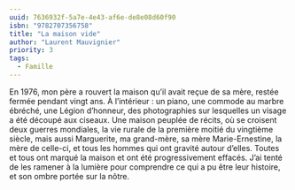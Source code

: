 ```yaml
---
uuid: 7636932f-5a7e-4e43-af6e-de8e08d60f90
isbn: "9782707356758"
title: "La maison vide"
author: "Laurent Mauvignier"
priority: 3
tags:
  - Famille
---
```


En 1976, mon père a rouvert la maison qu’il avait reçue de sa mère, restée fermée pendant vingt ans. À l’intérieur : un piano, une commode au marbre ébréché, une Légion d’honneur, des photographies sur lesquelles un visage a été découpé aux ciseaux. Une maison peuplée de récits, où se croisent deux guerres mondiales, la vie rurale de la première moitié du vingtième siècle, mais aussi Marguerite, ma grand-mère, sa mère Marie-Ernestine, la mère de celle-ci, et tous les hommes qui ont gravité autour d’elles. Toutes et tous ont marqué la maison et ont été progressivement effacés. J’ai tenté de les ramener à la lumière pour comprendre ce qui a pu être leur histoire, et son ombre portée sur la nôtre.

